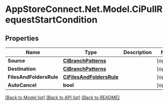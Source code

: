# AppStoreConnect.Net.Model.CiPullRequestStartCondition

## Properties

Name | Type | Description | Notes
------------ | ------------- | ------------- | -------------
**Source** | [**CiBranchPatterns**](CiBranchPatterns.md) |  | [optional] 
**Destination** | [**CiBranchPatterns**](CiBranchPatterns.md) |  | [optional] 
**FilesAndFoldersRule** | [**CiFilesAndFoldersRule**](CiFilesAndFoldersRule.md) |  | [optional] 
**AutoCancel** | **bool** |  | [optional] 

[[Back to Model list]](../README.md#documentation-for-models) [[Back to API list]](../README.md#documentation-for-api-endpoints) [[Back to README]](../README.md)


